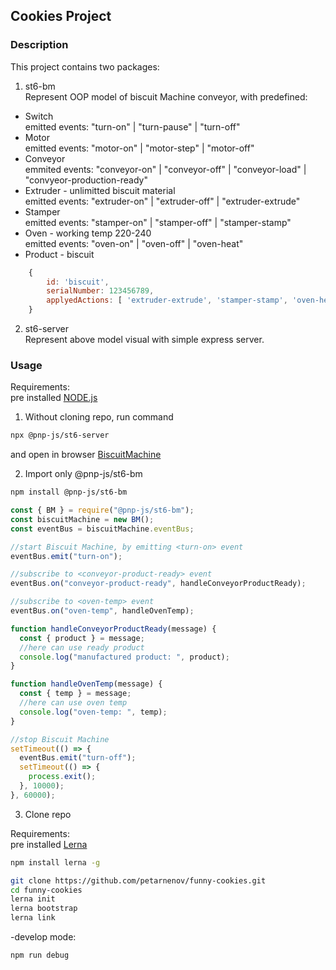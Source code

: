 ## Cookies Project

### Description

This project contains two packages:

1.  st6-bm  
    Represent OOP model of biscuit Machine conveyor, with predefined:

- Switch  
   emitted events: "turn-on" | "turn-pause" | "turn-off"
- Motor  
   emitted events: "motor-on" | "motor-step" | "motor-off"
- Conveyor  
   emmited events: "conveyor-on" | "conveyor-off" | "conveyor-load" | "convyeor-production-ready"
- Extruder - unlimitted biscuit material  
   emitted events: "extruder-on" | "extruder-off" | "extruder-extrude"
- Stamper  
   emitted events: "stamper-on" | "stamper-off" | "stamper-stamp"
- Oven - working temp 220-240  
   emitted events: "oven-on" | "oven-off" | "oven-heat"
- Product - biscuit

```javascript
    {
        id: 'biscuit',
        serialNumber: 123456789,
        applyedActions: [ 'extruder-extrude', 'stamper-stamp', 'oven-heat', 'oven-heat' ]
    }
```

2.  st6-server  
    Represent above model visual with simple express server.

### Usage

Requirements:  
pre installed [NODE.js](https://nodejs.dev/)

1.  Without cloning repo, run command

```bash
npx @pnp-js/st6-server
```

and open in browser [BiscuitMachine](http://localhost:3333)

2. Import only @pnp-js/st6-bm

```bash
npm install @pnp-js/st6-bm
```

```javascript
const { BM } = require("@pnp-js/st6-bm");
const biscuitMachine = new BM();
const eventBus = biscuitMachine.eventBus;

//start Biscuit Machine, by emitting <turn-on> event
eventBus.emit("turn-on");

//subscribe to <conveyor-product-ready> event
eventBus.on("conveyor-product-ready", handleConveyorProductReady);

//subscribe to <oven-temp> event
eventBus.on("oven-temp", handleOvenTemp);

function handleConveyorProductReady(message) {
  const { product } = message;
  //here can use ready product
  console.log("manufactured product: ", product);
}

function handleOvenTemp(message) {
  const { temp } = message;
  //here can use oven temp
  console.log("oven-temp: ", temp);
}

//stop Biscuit Machine
setTimeout(() => {
  eventBus.emit("turn-off");
  setTimeout(() => {
    process.exit();
  }, 10000);
}, 60000);
```

3. Clone repo

Requirements:  
pre installed [Lerna](https://www.npmjs.com/package/lerna)   
```bash
npm install lerna -g
```  

```bash
git clone https://github.com/petarnenov/funny-cookies.git
cd funny-cookies
lerna init
lerna bootstrap
lerna link
```

-develop mode:

```bash
npm run debug
```
